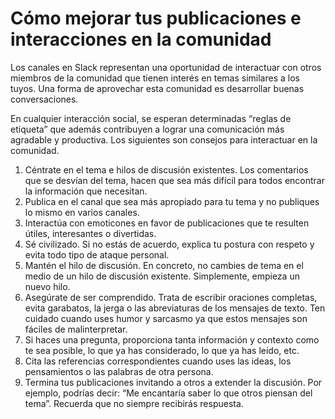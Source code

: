 # Cómo mejorar tus publicaciones e interacciones en la comunidad
Los canales en Slack representan una oportunidad de interactuar con otros miembros de la comunidad que tienen interés en temas similares a los tuyos. Una forma de aprovechar esta comunidad es desarrollar buenas conversaciones. 

En cualquier interacción social, se esperan determinadas “reglas de etiqueta” que además contribuyen a lograr una comunicación más agradable y productiva. Los siguientes son consejos para interactuar en la comunidad.

1. Céntrate en el tema e hilos de discusión existentes. Los comentarios que se desvían del tema, hacen que sea más difícil para todos encontrar la información que necesitan.
2. Publica en el canal que sea más apropiado para tu tema y no publiques lo mismo en varios canales.
3. Interactúa con emoticones en favor de publicaciones que te resulten útiles, interesantes o divertidas.
4. Sé civilizado. Si no estás de acuerdo, explica tu postura con respeto y evita todo tipo de ataque personal.
5. Mantén el hilo de discusión. En concreto, no cambies de tema en el medio de un hilo de discusión existente. Simplemente, empieza un nuevo hilo.
6. Asegúrate de ser comprendido. Trata de escribir oraciones completas, evita garabatos, la jerga o las abreviaturas de los mensajes de texto. Ten cuidado cuando uses humor y sarcasmo ya que estos mensajes son fáciles de malinterpretar.
7. Si haces una pregunta, proporciona tanta información y contexto como te sea posible, lo que ya has considerado, lo que ya has leído, etc.
8. Cita las referencias correspondientes cuando uses las ideas, los pensamientos o las palabras de otra persona.
9. Termina tus publicaciones invitando a otros a extender la discusión. Por ejemplo, podrías decir: “Me encantaría saber lo que otros piensan del tema”. Recuerda que no siempre recibirás respuesta.

